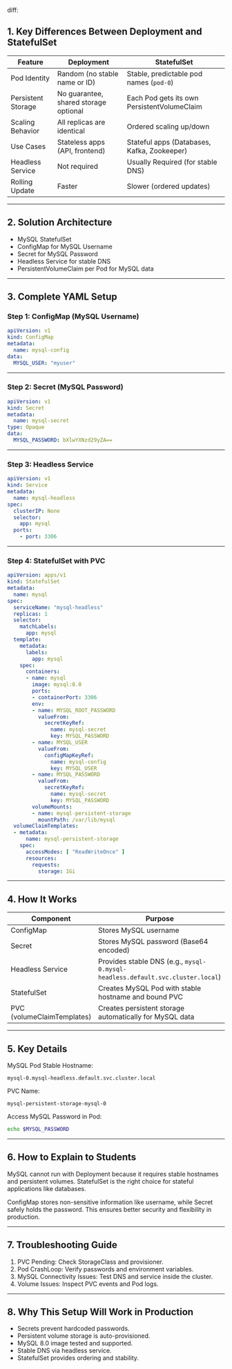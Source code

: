 
diff:


## 1. Key Differences Between Deployment and StatefulSet

| Feature            | Deployment                            | StatefulSet                                 |
| ------------------ | ------------------------------------- | ------------------------------------------- |
| Pod Identity       | Random (no stable name or ID)         | Stable, predictable pod names (`pod-0`)     |
| Persistent Storage | No guarantee, shared storage optional | Each Pod gets its own PersistentVolumeClaim |
| Scaling Behavior   | All replicas are identical            | Ordered scaling up/down                     |
| Use Cases          | Stateless apps (API, frontend)        | Stateful apps (Databases, Kafka, Zookeeper) |
| Headless Service   | Not required                          | Usually Required (for stable DNS)           |
| Rolling Update     | Faster                                | Slower (ordered updates)                    |

---

## 2. Solution Architecture

* MySQL StatefulSet
* ConfigMap for MySQL Username
* Secret for MySQL Password
* Headless Service for stable DNS
* PersistentVolumeClaim per Pod for MySQL data

---

## 3. Complete YAML Setup

### Step 1: ConfigMap (MySQL Username)

```yaml
apiVersion: v1
kind: ConfigMap
metadata:
  name: mysql-config
data:
  MYSQL_USER: "myuser"
```

---

### Step 2: Secret (MySQL Password)

```yaml
apiVersion: v1
kind: Secret
metadata:
  name: mysql-secret
type: Opaque
data:
  MYSQL_PASSWORD: bXlwYXNzd29yZA==
```

---

### Step 3: Headless Service

```yaml
apiVersion: v1
kind: Service
metadata:
  name: mysql-headless
spec:
  clusterIP: None
  selector:
    app: mysql
  ports:
    - port: 3306
```

---

### Step 4: StatefulSet with PVC

```yaml
apiVersion: apps/v1
kind: StatefulSet
metadata:
  name: mysql
spec:
  serviceName: "mysql-headless"
  replicas: 1
  selector:
    matchLabels:
      app: mysql
  template:
    metadata:
      labels:
        app: mysql
    spec:
      containers:
      - name: mysql
        image: mysql:8.0
        ports:
        - containerPort: 3306
        env:
        - name: MYSQL_ROOT_PASSWORD
          valueFrom:
            secretKeyRef:
              name: mysql-secret
              key: MYSQL_PASSWORD
        - name: MYSQL_USER
          valueFrom:
            configMapKeyRef:
              name: mysql-config
              key: MYSQL_USER
        - name: MYSQL_PASSWORD
          valueFrom:
            secretKeyRef:
              name: mysql-secret
              key: MYSQL_PASSWORD
        volumeMounts:
        - name: mysql-persistent-storage
          mountPath: /var/lib/mysql
  volumeClaimTemplates:
  - metadata:
      name: mysql-persistent-storage
    spec:
      accessModes: [ "ReadWriteOnce" ]
      resources:
        requests:
          storage: 1Gi
```

---

## 4. How It Works

| Component                  | Purpose                                                                        |
| -------------------------- | ------------------------------------------------------------------------------ |
| ConfigMap                  | Stores MySQL username                                                          |
| Secret                     | Stores MySQL password (Base64 encoded)                                         |
| Headless Service           | Provides stable DNS (e.g., `mysql-0.mysql-headless.default.svc.cluster.local`) |
| StatefulSet                | Creates MySQL Pod with stable hostname and bound PVC                           |
| PVC (volumeClaimTemplates) | Creates persistent storage automatically for MySQL data                        |

---

## 5. Key Details

MySQL Pod Stable Hostname:

```
mysql-0.mysql-headless.default.svc.cluster.local
```

PVC Name:

```
mysql-persistent-storage-mysql-0
```

Access MySQL Password in Pod:

```bash
echo $MYSQL_PASSWORD
```

---

## 6. How to Explain to Students

MySQL cannot run with Deployment because it requires stable hostnames and persistent volumes.
StatefulSet is the right choice for stateful applications like databases.

ConfigMap stores non-sensitive information like username, while Secret safely holds the password.
This ensures better security and flexibility in production.

---

## 7. Troubleshooting Guide

1. PVC Pending: Check StorageClass and provisioner.
2. Pod CrashLoop: Verify passwords and environment variables.
3. MySQL Connectivity Issues: Test DNS and service inside the cluster.
4. Volume Issues: Inspect PVC events and Pod logs.

---

## 8. Why This Setup Will Work in Production

* Secrets prevent hardcoded passwords.
* Persistent volume storage is auto-provisioned.
* MySQL 8.0 image tested and supported.
* Stable DNS via headless service.
* StatefulSet provides ordering and stability.


